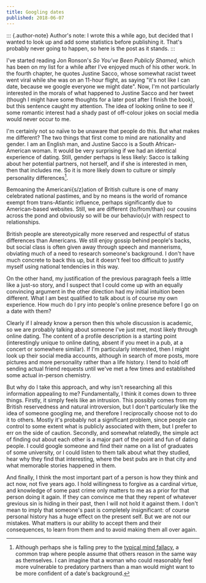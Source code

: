 ```yaml
---
title: Googling dates
published: 2018-06-07
---
```


::: {.author-note}
Author's note: I wrote this a while ago, but decided that I wanted to
look up and add some statistics before publishing it.  That's probably
never going to happen, so here is the post as it stands.
:::

I've started reading Jon Ronson's *So You've Been Publicly Shamed*,
which has been on my list for a while after I've enjoyed much of his
other work.  In the fourth chapter, he quotes Justine Sacco, whose
somewhat racist tweet went viral while she was on an 11-hour flight,
as saying "it's not like I can date, because we google everyone we
might date".  Now, I'm not particularly interested in the morals of
what happened to Justine Sacco and her tweet (though I might have some
thoughts for a later post after I finish the book), but this sentence
caught my attention.  The idea of looking online to see if some
romantic interest had a shady past of off-colour jokes on social media
would never occur to me.

I'm certainly not so naïve to be unaware that people do this.  But
what makes me different?  The two things that first come to mind are
nationality and gender.  I am an English man, and Justine Sacco is a
South African-American woman.  It would be very surprising if we had
an identical experience of dating.  Still, gender perhaps is less
likely: Sacco is talking about her potential partners, not herself,
and if she is interested in men, then that includes me.  So it is more
likely down to culture or simply personality differences[^1].

Bemoaning the Americani{s/z}ation of British culture is one of many
celebrated national pastimes, and by no means is the world of romance
exempt from trans-Atlantic influence, perhaps significantly due to
American-based websites.  Still, we are different {to/from/than} our
cousins across the pond and obviously so will be our behavio{u}r with
respect to relationships.

British people are stereotypically more reserved and respectful of
status differences than Americans.  We still enjoy gossip behind
people's backs, but social class is often given away through speech
and mannerisms, obviating much of a need to research someone's
background.  I don't have much concrete to back this up, but it
doesn't feel too difficult to justify myself using national tendencies
in this way.

On the other hand, my justification of the previous paragraph feels a
little like a just-so story, and I suspect that I could come up with
an equally convincing argument in the other direction had my initial
intuition been different.  What I am best qualified to talk about is
of course my own experience.  How much do I pry into people's online
presence before I go on a date with them?

Clearly if I already know a person then this whole discussion is
academic, so we are probably talking about someone I've just met, most
likely through online dating.  The content of a profile description is
a starting point (interestingly unique to online dating, absent if you
meet in a pub, at a concert or somewhere similar).  If I'm
particularly interested, then I might look up their social media
accounts, although in search of more posts, more pictures and more
personality rather than a life history.  I tend to hold off sending
actual friend requests until we've met a few times and established
some actual in-person chemistry.

But why do I take this approach, and why isn't researching all this
information appealing to me?  Fundamentally, I think it comes down to
three things.  Firstly, it simply feels like an intrusion.  This
possibly comes from my British reservedness and natural introversion,
but I don't particularly like the idea of someone googling me, and
therefore I reciprocally choose not to do it to others.  Mostly it's
probably not a significant problem, since people can control to some
extent what is publicly associated with them, but I prefer to err on
the side of caution.  Secondly, and somewhat relatedly, the simple act
of finding out about each other is a major part of the point and fun
of dating people.  I could google someone and find their name on a
list of graduates of some university, or I could listen to them talk
about what they studied, hear why they find that interesting, where
the best pubs are in that city and what memorable stories happened in
them.

And finally, I think the most important part of a person is how they
think and act now, not five years ago.  I hold willingness to forgive
as a cardinal virtue, and knowledge of some past crime only matters to
me as a prior for that person doing it again.  If they can convince me
that they repent of whatever grevious sin is hiding in their past,
then I will not hold it against them.  I don't mean to imply that
someone's past is completely insignificant: of course personal history
has a huge effect on the present self.  But we are not our mistakes.
What matters is our ability to accept them and their consequences, to
learn from them and to avoid making them all over again.


[^1]: Although perhaps she is falling prey to the [typical mind
	fallacy], a common trap where people assume that others reason in
	the same way as themselves.  I can imagine that a woman who could
	reasonably feel more vulnerable to predatory partners than a man
	would might want to be more confident of a date's background.

[typical mind fallacy]: https://wiki.lesswrong.com/wiki/Typical_mind_fallacy
